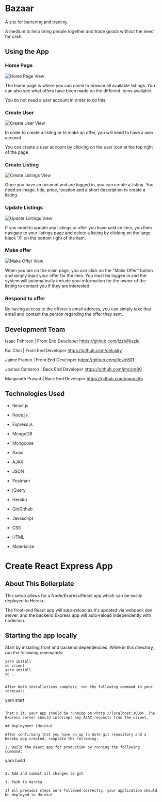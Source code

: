 # Bazaar

<!-- place gif for main show here -->

A site for bartering and trading.

A medium to help bring people together and trade goods without the need for cash.

## Using the App

### Home Page

![Home Page View](./readmeAssets/homePageView.png "Home Page View")

The home page is where you can come to browse all available listings. You can also see what offers have been made on the different items available.

You do not need a user account in order to do this. 

### Create User

![Create User View](./readmeAssets/logInScreen.png "Create User View")

In order to create a listing or to make an offer, you will need to have a user account.

You can create a user account by clicking on the user icon at the top right of the page

### Create Listing

![Create Listings View](./readmeAssets/createListingView.png "Create Listings View")

Once you have an account and are logged in, you can create a listing. You need an image, title, price, location and a short description to create a listing.

### Update Listings

![Update Listings View](./readmeAssets/updateListingsView.png "Update Listings View")

If you need to update any listings or after you have sold an item, you then navigate to your listings page and delete a listing by clicking on the large black 'X' on the bottom right of the item.


### Make offer

![Make Offer View](./readmeAssets/makeOfferView.png "Make Offer View")

When you are on the main page, you can click on the "Make Offer" button and simply input your offer for the item. You must be logged in and the system will automatically include your information for the owner of the listing to contact you if they are interested.

### Respond to offer

By having access to the offerer's email address, you can simply take that email and contact the person regarding the offer they sent.

## Development Team

Isaac Pehrson | Front End Developer
https://github.com/IzzleNizzle

Kai Choi | Front End Developer
https://github.com/cetusky

Jaime Franco | Front End Developer
https://github.com/jfcslc801

Joshua Cameron | Back End Developer
https://github.com/jmcam80

Manjunath Prasad | Back End Developer
https://github.com/mpras55

## Technologies Used

* React.js

* Node.js

* Express.js

* MongoDB

* Mongoose

* Axios

* AJAX

* JSON

* Postman

* jQuery

* Heroku

* Git/Github

* Javascript

* CSS

* HTML

* Materialize




# Create React Express App

## About This Boilerplate

This setup allows for a Node/Express/React app which can be easily deployed to Heroku.

The front-end React app will auto-reload as it's updated via webpack dev server, and the backend Express app will auto-reload independently with nodemon.

## Starting the app locally

Start by installing front and backend dependencies. While in this directory, run the following commands:

```
yarn install
cd client
yarn install
cd ..
``

After both installations complete, run the following command in your terminal:

```
yarn start
```

That's it, your app should be running on <http://localhost:3000>. The Express server should intercept any AJAX requests from the client.

## Deployment (Heroku)

After confirming that you have an up to date git repository and a Heroku app created, complete the following:

1. Build the React app for production by running the following command:

```
yarn build
```

2. Add and commit all changes to git

3. Push to Heroku

If all previous steps were followed correctly, your application should be deployed to Heroku!
